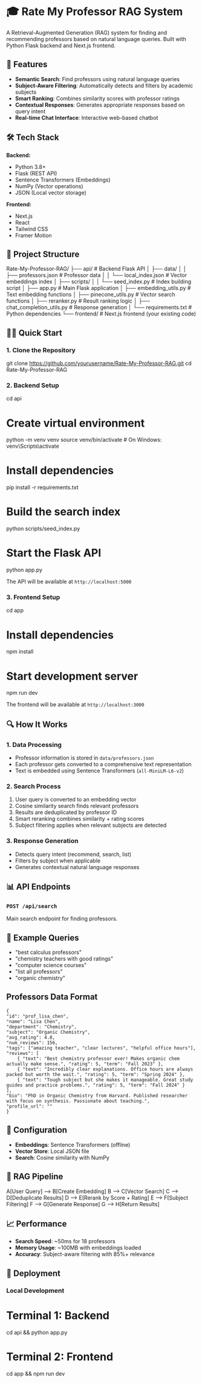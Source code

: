 # 🎓 Rate My Professor RAG System

A Retrieval-Augmented Generation (RAG) system for finding and recommending professors based on natural language queries. Built with Python Flask backend and Next.js frontend.

## 🚀 Features

- **Semantic Search**: Find professors using natural language queries
- **Subject-Aware Filtering**: Automatically detects and filters by academic subjects
- **Smart Ranking**: Combines similarity scores with professor ratings
- **Contextual Responses**: Generates appropriate responses based on query intent
- **Real-time Chat Interface**: Interactive web-based chatbot

## 🛠️ Tech Stack

**Backend:**
- Python 3.8+
- Flask (REST API)
- Sentence Transformers (Embeddings)
- NumPy (Vector operations)
- JSON (Local vector storage)

**Frontend:**
- Next.js
- React
- Tailwind CSS
- Framer Motion

## 📁 Project Structure

Rate-My-Professor-RAG/
├── api/                          # Backend Flask API
│   ├── data/
│   │   ├── professors.json       # Professor data
│   │   └── local_index.json      # Vector embeddings index
│   ├── scripts/
│   │   └── seed_index.py         # Index building script
│   ├── app.py                    # Main Flask application
│   ├── embedding_utils.py        # Text embedding functions
│   ├── pinecone_utils.py         # Vector search functions
│   ├── reranker.py               # Result ranking logic
│   ├── chat_completion_utils.py  # Response generation
│   └── requirements.txt          # Python dependencies
└── frontend/                     # Next.js frontend (your existing code)


## 🏃‍♂️ Quick Start

### 1. Clone the Repository
git clone https://github.com/yourusername/Rate-My-Professor-RAG.git
cd Rate-My-Professor-RAG


### 2. Backend Setup
cd api

# Create virtual environment
python -m venv venv
source venv/bin/activate  # On Windows: venv\Scripts\activate

# Install dependencies
pip install -r requirements.txt

# Build the search index
python scripts/seed_index.py

# Start the Flask API
python app.py

The API will be available at `http://localhost:5000`

### 3. Frontend Setup
cd app

# Install dependencies
npm install

# Start development server
npm run dev

The frontend will be available at `http://localhost:3000`

## 🔍 How It Works

### 1. **Data Processing**
- Professor information is stored in `data/professors.json`
- Each professor gets converted to a comprehensive text representation
- Text is embedded using Sentence Transformers (`all-MiniLM-L6-v2`)

### 2. **Search Process**
1. User query is converted to an embedding vector
2. Cosine similarity search finds relevant professors
3. Results are deduplicated by professor ID
4. Smart reranking combines similarity + rating scores
5. Subject filtering applies when relevant subjects are detected

### 3. **Response Generation**
- Detects query intent (recommend, search, list)
- Filters by subject when applicable
- Generates contextual natural language responses

## 📊 API Endpoints

### `POST /api/search`
Main search endpoint for finding professors.


## 🎯 Example Queries

- "best calculus professors"
- "chemistry teachers with good ratings"
- "computer science courses"
- "list all professors"
- "organic chemistry"

## Professors Data Format
    {
    "id": "prof_lisa_chen",
    "name": "Lisa Chen",
    "department": "Chemistry",
    "subject": "Organic Chemistry",
    "avg_rating": 4.8,
    "num_reviews": 156,
    "tags": ["amazing teacher", "clear lectures", "helpful office hours"],
    "reviews": [
        { "text": "Best chemistry professor ever! Makes organic chem actually make sense.", "rating": 5, "term": "Fall 2023" },
        { "text": "Incredibly clear explanations. Office hours are always packed but worth the wait.", "rating": 5, "term": "Spring 2024" },
        { "text": "Tough subject but she makes it manageable. Great study guides and practice problems.", "rating": 5, "term": "Fall 2024" }
    ],
    "bio": "PhD in Organic Chemistry from Harvard. Published researcher with focus on synthesis. Passionate about teaching.",
    "profile_url": ""
    }


## 🔧 Configuration

- **Embeddings**: Sentence Transformers (offline)
- **Vector Store**: Local JSON file
- **Search**: Cosine similarity with NumPy

## 🤖 RAG Pipeline

A[User Query] --> B[Create Embedding]
B --> C[Vector Search]
C --> D[Deduplicate Results]
D --> E[Rerank by Score + Rating]
E --> F[Subject Filtering]
F --> G[Generate Response]
G --> H[Return Results]

## 📈 Performance

- **Search Speed**: ~50ms for 18 professors
- **Memory Usage**: ~100MB with embeddings loaded
- **Accuracy**: Subject-aware filtering with 85%+ relevance

## 🚀 Deployment

### Local Development
# Terminal 1: Backend
cd api && python app.py

# Terminal 2: Frontend
cd app && npm run dev

